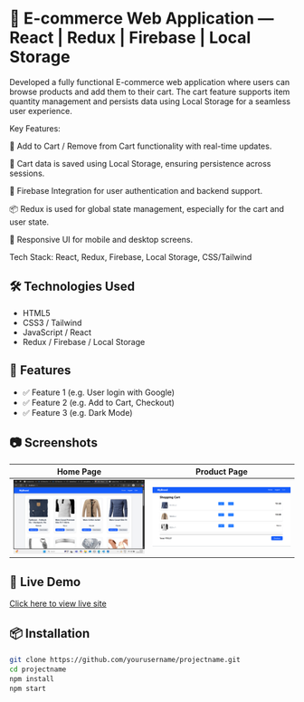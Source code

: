 # 📌 E-commerce Web Application — React | Redux | Firebase | Local Storage

Developed a fully functional E-commerce web application where users can browse products and add them to their cart. The cart feature supports item quantity management and persists data using Local Storage for a seamless user experience.

Key Features:

🛒 Add to Cart / Remove from Cart functionality with real-time updates.

💾 Cart data is saved using Local Storage, ensuring persistence across sessions.

🔐 Firebase Integration for user authentication and backend support.

📦 Redux is used for global state management, especially for the cart and user state.

📱 Responsive UI for mobile and desktop screens.

Tech Stack: React, Redux, Firebase, Local Storage, CSS/Tailwind

## 🛠️ Technologies Used

- HTML5
- CSS3 / Tailwind 
- JavaScript / React
- Redux / Firebase / Local Storage

## 🚀 Features

- ✅ Feature 1 (e.g. User login with Google)
- ✅ Feature 2 (e.g. Add to Cart, Checkout)
- ✅ Feature 3 (e.g. Dark Mode)

## 📷 Screenshots

| Home Page | Product Page |
|-----------|--------------|
| ![Home](./Screenshot/home.png) | ![cart](./Screenshot/CartPage.png) |



## 🔗 Live Demo

[Click here to view live site](https://yourprojecturl.com)

## 📦 Installation

```bash
git clone https://github.com/yourusername/projectname.git
cd projectname
npm install
npm start
